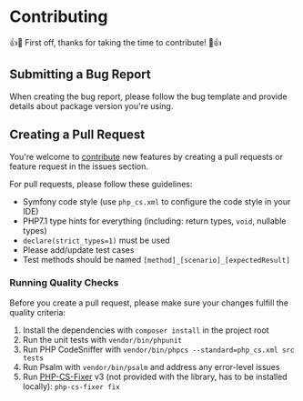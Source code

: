 Contributing
============
👍🎉 First off, thanks for taking the time to contribute! 🎉👍

Submitting a Bug Report
-----------------------

When creating the bug report, please follow the bug template and provide details about package version you're using.

Creating a Pull Request
-----------------------

You're welcome to [contribute](https://github.com/scheb/yahoo-finance-api/graphs/contributors) new features by creating
a pull requests or feature request in the issues section.

For pull requests, please follow these guidelines:

- Symfony code style (use `php_cs.xml` to configure the code style in your IDE)
- PHP7.1 type hints for everything (including: return types, `void`, nullable types)
- `declare(strict_types=1)` must be used
- Please add/update test cases
- Test methods should be named `[method]_[scenario]_[expectedResult]`

### Running Quality Checks

Before you create a pull request, please make sure your changes fulfill the quality criteria:

1) Install the dependencies with `composer install` in the project root
2) Run the unit tests with `vendor/bin/phpunit`
3) Run PHP CodeSniffer with `vendor/bin/phpcs --standard=php_cs.xml src tests`
4) Run Psalm with `vendor/bin/psalm` and address any error-level issues
5) Run [PHP-CS-Fixer](https://github.com/FriendsOfPHP/PHP-CS-Fixer) v3 (not provided with the library, has to be
   installed locally): `php-cs-fixer fix`

